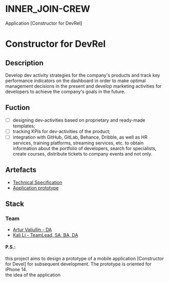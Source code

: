 # INNER_JOIN-CREW
Application [Constructor for DevRel]

#  Constructor for DevRel

## Description
Develop dev activity strategies for the company's products and track key performance indicators on the dashboard in order to make optimal management decisions in the present and develop marketing activities for developers to achieve the company's goals in the future.

## Fuction
* [ ]  designing dev-activities based on proprietary and ready-made templates;
* [ ]  tracking KPIs for dev-activities of the product;
* [ ]  integration with GitHub, GitLab, Behance, Dribble, as well as HR services, training platforms, streaming services, etc. to obtain information about the portfolio of developers, search for specialists, create courses, distribute tickets to company events and not only.

## Artefacts
* <a href='https://github.com/alexovna/inner_join-crew'>Technical Specification</a>
* <a href='https://github.com/alexovna/inner_join-crew'>Application prototype</a>

## Stack

### Team
* <a href='https://github.com/'> Artur Valiullin - DA </a>
* <a href='https://github.com/alexovna'> Kali Li - TeamLead, SA, BA, DA </a>


#### P.S.: </br>
this project aims to design a prototype of a mobile application [Constructor for Devel] for subsequent development. The prototype is oriented for iPhone 14.</br>
the idea of the application

